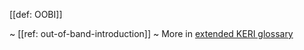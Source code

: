 [[def: OOBI]]

~ [[ref: out-of-band-introduction]]
~ More in <a href="https://weboftrust.github.io/WOT-terms/docs/glossary/OOBI">extended KERI glossary</a>
